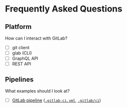 # Frequently Asked Questions

## Platform

How can I interact with GitLab?

- [ ] git client
- [ ] glab (CLI)
- [ ] GraphQL API
- [ ] REST API

## Pipelines

What examples should I look at?

- [ ] [GitLab pipeline](https://gitlab.com/gitlab-org/gitlab/-/pipelines)
([`.gitlab-ci.yml`](https://gitlab.com/gitlab-org/gitlab/-/blob/master/.gitlab-ci.yml), [`.gitlab/ci`](https://gitlab.com/gitlab-org/gitlab/-/tree/master/.gitlab/ci))
